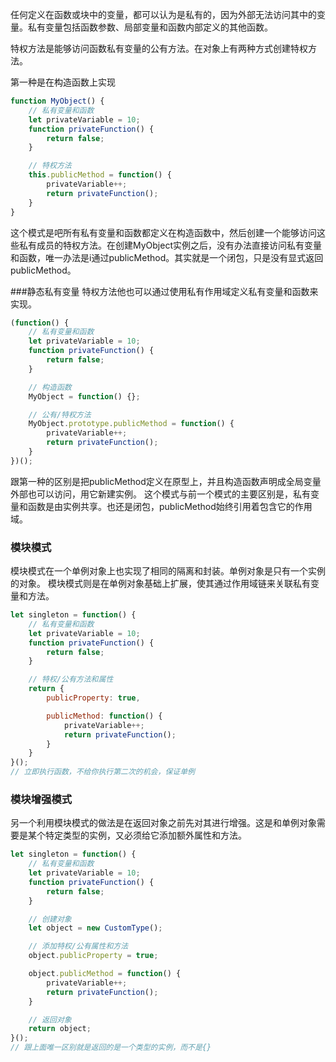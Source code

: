 任何定义在函数或块中的变量，都可以认为是私有的，因为外部无法访问其中的变量。私有变量包括函数参数、局部变量和函数内部定义的其他函数。

特权方法是能够访问函数私有变量的公有方法。在对象上有两种方式创建特权方法。

第一种是在构造函数上实现
```javascript
function MyObject() {
    // 私有变量和函数
    let privateVariable = 10;
    function privateFunction() {
        return false;
    }

    // 特权方法
    this.publicMethod = function() {
        privateVariable++;
        return privateFunction();
    }
}
```
这个模式是吧所有私有变量和函数都定义在构造函数中，然后创建一个能够访问这些私有成员的特权方法。在创建MyObject实例之后，没有办法直接访问私有变量和函数，唯一办法是i通过publicMethod。其实就是一个闭包，只是没有显式返回publicMethod。

###静态私有变量
特权方法他也可以通过使用私有作用域定义私有变量和函数来实现。
```javascript
(function() {
    // 私有变量和函数
    let privateVariable = 10;
    function privateFunction() {
        return false;
    }

    // 构造函数
    MyObject = function() {};

    // 公有/特权方法
    MyObject.prototype.publicMethod = function() {
        privateVariable++;
        return privateFunction();
    }
})();
```
跟第一种的区别是把publicMethod定义在原型上，并且构造函数声明成全局变量外部也可以访问，用它新建实例。
这个模式与前一个模式的主要区别是，私有变量和函数是由实例共享。也还是闭包，publicMethod始终引用着包含它的作用域。

### 模块模式
模块模式在一个单例对象上也实现了相同的隔离和封装。单例对象是只有一个实例的对象。
模块模式则是在单例对象基础上扩展，使其通过作用域链来关联私有变量和方法。
```javascript
let singleton = function() {
    // 私有变量和函数
    let privateVariable = 10;
    function privateFunction() {
        return false;
    }

    // 特权/公有方法和属性
    return {
        publicProperty: true,

        publicMethod: function() {
            privateVariable++;
            return privateFunction();
        }
    }
}();
// 立即执行函数，不给你执行第二次的机会，保证单例
```
### 模块增强模式
另一个利用模块模式的做法是在返回对象之前先对其进行增强。这是和单例对象需要是某个特定类型的实例，又必须给它添加额外属性和方法。
```javascript
let singleton = function() {
    // 私有变量和函数
    let privateVariable = 10;
    function privateFunction() {
        return false;
    }

    // 创建对象
    let object = new CustomType();

    // 添加特权/公有属性和方法
    object.publicProperty = true;

    object.publicMethod = function() {
        privateVariable++;
        return privateFunction();
    }

    // 返回对象
    return object;
}();
// 跟上面唯一区别就是返回的是一个类型的实例，而不是{}
```
